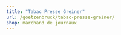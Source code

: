 ```yaml
---
title: "Tabac Presse Greiner"
url: /goetzenbruck/tabac-presse-greiner/
shop: marchand de journaux
---
```

